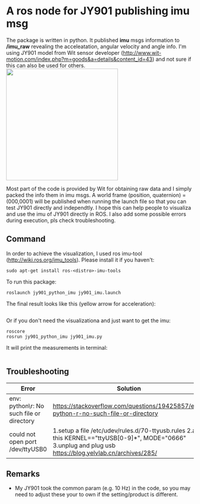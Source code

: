 # A ros node for JY901 publishing imu msg
The package is written in python. It published **imu** msgs information to **/imu_raw** revealing the acceleatation, angular velocity and angle info.
I'm using JY901 model from Wit sensor developer (http://www.wit-motion.com/index.php?m=goods&a=details&content_id=43) 
and not sure if this can also be used for others.  
<img src="https://github.com/maggielovedd/jy901-imu-ros/blob/master/demo_photo/JY901_wit_sensor.png" width="300" alt="">  

Most part of the code is provided by Wit for obtaining raw data and I simply packed the info them in imu msgs.
A world frame (position, quaternion) = (000,0001) will be published when running the launch file so that you can test JY901 directly and independtly.
I hope this can help people to visualiza and use the imu of JY901 directly in ROS.
I also add some possible errors during execution, pls check troubleshooting.

## Command
In order to achieve the visualization, I used ros imu-tool (http://wiki.ros.org/imu_tools). Please install it if you haven't:  

```sudo apt-get install ros-<distro>-imu-tools```

To run this package:  

```roslaunch jy901_python_imu jy901_imu.launch```

The final result looks like this (yellow arrow for acceleration):  

<img src="https://github.com/maggielovedd/jy901-imu-ros/blob/master/demo_photo/jy901_imu.png" alt="">

Or if you don't need the visualizationa and just want to get the imu:  
```
roscore  
rosrun jy901_python_imu jy901_imu.py
```

It will print the measurements in terminal:  

<img src="https://github.com/maggielovedd/jy901-imu-ros/blob/master/demo_photo/terminal_output.png" alt="">

## Troubleshooting
Error | Solution
------------ | -------------
env: python\r: No such file or directory | https://stackoverflow.com/questions/19425857/env-python-r-no-such-file-or-directory
could not open port /dev/ttyUSB0 | 1.setup a file /etc/udev/rules.d/70-ttyusb.rules  2.add this KERNEL=="ttyUSB[0-9]*", MODE="0666"  3.unplug and plug usb   https://blog.yelvlab.cn/archives/285/

## Remarks
- My JY901 took the common param (e.g. 10 Hz) in the code, so you may need to adjust these your to own if the setting/product is different.
